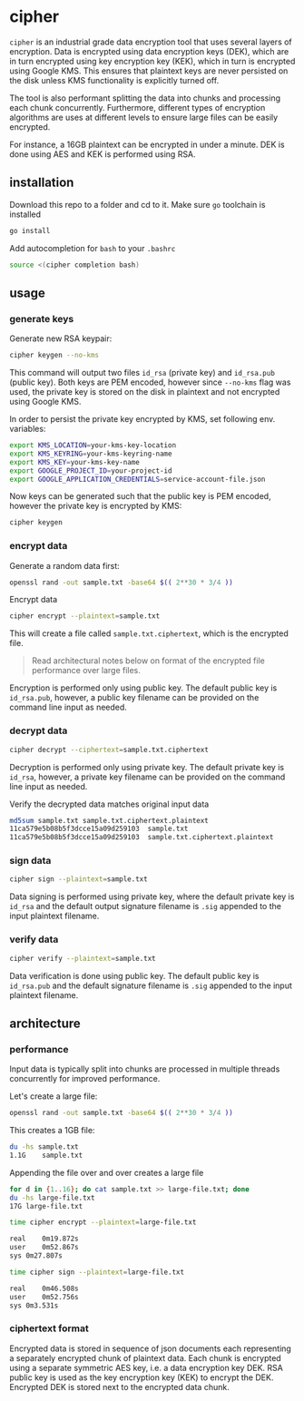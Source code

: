 # cipher
`cipher` is an industrial grade data encryption tool that uses several
layers of encryption. Data is encrypted using data encryption keys (DEK),
which are in turn encrypted using key encryption key (KEK), which in
turn is encrypted using Google KMS. This ensures that plaintext keys are
never persisted on the disk unless KMS functionality is explicitly turned off.

The tool is also performant splitting the data into chunks and processing
each chunk concurrently. Furthermore, different types of encryption algorithms
are uses at different levels to ensure large files can be easily encrypted.

For instance, a 16GB plaintext can be encrypted in under a minute. DEK is
done using AES and KEK is performed using RSA.

## installation
Download this repo to a folder and cd to it. Make sure `go` toolchain
is installed
```bash
go install
```
Add autocompletion for `bash` to your `.bashrc`
```bash
source <(cipher completion bash)
```

## usage
### generate keys
Generate new RSA keypair:
```bash
cipher keygen --no-kms
```
This command will output two files `id_rsa` (private key) and `id_rsa.pub`
(public key). Both keys are PEM encoded, however since `--no-kms` flag was
used, the private key is stored on the disk in plaintext and not
encrypted using Google KMS.

In order to persist the private key encrypted by KMS, set following env.
variables:

```bash
export KMS_LOCATION=your-kms-key-location
export KMS_KEYRING=your-kms-keyring-name
export KMS_KEY=your-kms-key-name
export GOOGLE_PROJECT_ID=your-project-id
export GOOGLE_APPLICATION_CREDENTIALS=service-account-file.json
```
Now keys can be generated such that the public key is PEM encoded, however
the private key is encrypted by KMS:
```bash
cipher keygen
```

### encrypt data
Generate a random data first:
```bash
openssl rand -out sample.txt -base64 $(( 2**30 * 3/4 ))
```
Encrypt data
```bash
cipher encrypt --plaintext=sample.txt
```
This will create a file called `sample.txt.ciphertext`, which is the encrypted file.

> Read architectural notes below on format of the encrypted file performance over large 
> files.

Encryption is performed only using public key. The default public key is `id_rsa.pub`,
however, a public key filename can be provided on the command line input as needed.

### decrypt data
```bash
cipher decrypt --ciphertext=sample.txt.ciphertext
```

Decryption is performed only using private key. The default private key is `id_rsa`,
however, a private key filename can be provided on the command line input as needed.

Verify the decrypted data matches original input data
```bash
md5sum sample.txt sample.txt.ciphertext.plaintext 
11ca579e5b08b5f3dcce15a09d259103  sample.txt
11ca579e5b08b5f3dcce15a09d259103  sample.txt.ciphertext.plaintext
```

### sign data
```bash
cipher sign --plaintext=sample.txt
```

Data signing is performed using private key, where the default private key is `id_rsa` and
the default output signature filename is `.sig` appended to the input plaintext filename.

### verify data
```bash
cipher verify --plaintext=sample.txt
```

Data verification is done using public key. The default public key is `id_rsa.pub` and the
default signature filename is `.sig` appended to the input plaintext filename.

## architecture
### performance
Input data is typically split into chunks are processed in multiple threads concurrently for
improved performance.

Let's create a large file:
```bash
openssl rand -out sample.txt -base64 $(( 2**30 * 3/4 ))
```
This creates a 1GB file:
```bash
du -hs sample.txt
1.1G	sample.txt
```

Appending the file over and over creates a large file
```bash
for d in {1..16}; do cat sample.txt >> large-file.txt; done
du -hs large-file.txt 
17G	large-file.txt
```

```bash
time cipher encrypt --plaintext=large-file.txt 

real	0m19.872s
user	0m52.867s
sys	0m27.807s
```

```bash
time cipher sign --plaintext=large-file.txt 

real	0m46.508s
user	0m52.756s
sys	0m3.531s
```

### ciphertext format
Encrypted data is stored in sequence of json documents each representing a separately
encrypted chunk of plaintext data. Each chunk is encrypted using a separate symmetric AES key,
i.e. a data encryption key DEK. RSA public key is used as the key encryption key (KEK)
to encrypt the DEK. Encrypted DEK is stored next to the encrypted data chunk.
